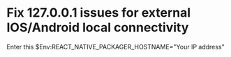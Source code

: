 # Fix 127.0.0.1 issues for external IOS/Android local connectivity

Enter this
$Env:REACT_NATIVE_PACKAGER_HOSTNAME="Your IP address"
